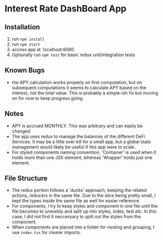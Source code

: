 # Interest Rate DashBoard App

## Installation
1. run `npm install`
2. run `npm start`
3. access app at `localhost:8080
4. Optionally run `npm test` for basic redux unit/integration tests

## Known Bugs
- the APY calculation works properly on first computation, but on subsequent computations it seems to calculate APY based on the interest, not the total value. This is probably a simple-ish fix but moving on for now to keep progress going.

## Notes
- APY is accrued MONTHLY. This was arbitrary and can easily be changed.
- The app uses redux to manage the balances of the different DeFi Services. It may be a little over kill for a small app, but a global state management would likely be useful if this app were to scale.
- For styled components naming convention, 'Container' is used when it holds more than one JSX element, whereas 'Wrapper' holds just one element.

## File Structure
- The redux portion follows a 'ducks' approach, keeping the related actions, reducers in the same file. Due to the slice being pretty small, I kept the types inside the same file as well for easier reference.
- For components, I try to keep styles and component in one file until the file becomes to unwieldy and split up into styles, index, test etc. In this case, I did not find it neccessary to split out the styles from the component.
- When components are placed into a folder for nesting and grouping, I use `index.tsx` for clearer imports.

